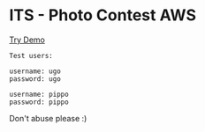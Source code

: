 # ITS - Photo Contest AWS

[Try Demo](http://tsac18-stevanon.s3-website-eu-west-1.amazonaws.com/)

```
Test users:

username: ugo
password: ugo

username: pippo
password: pippo
```
Don't abuse please :)
